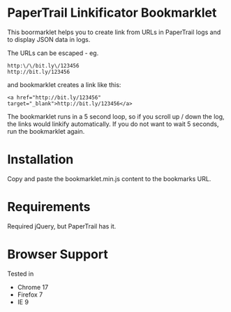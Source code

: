 # PaperTrail Linkificator Bookmarklet

This boormarklet helps you to create link from URLs in PaperTrail logs and to display JSON data in logs.

The URLs can be escaped - eg.

	http:\/\/bit.ly\/123456
	http://bit.ly/123456

and bookmarklet creates a link like this:

	<a href="http://bit.ly/123456" target="_blank">http://bit.ly/123456</a>

The bookmarklet runs in a 5 second loop, so if you scroll up / down the log, the links would linkify automatically. If you do not want to wait 5 seconds, run the bookmarklet again.

# Installation

Copy and paste the bookmarklet.min.js content to the bookmarks URL.

# Requirements

Required jQuery, but PaperTrail has it.

# Browser Support

Tested in

  * Chrome 17
  * Firefox 7
  * IE 9